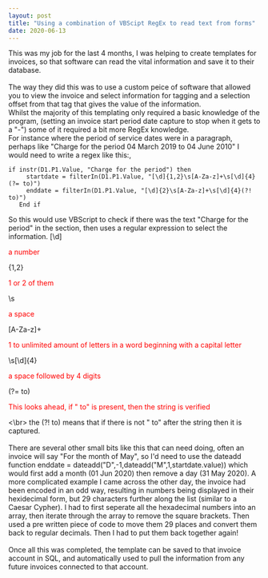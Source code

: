 ```yaml
---
layout: post
title: "Using a combination of VBScipt RegEx to read text from forms"
date: 2020-06-13
---
```

This was my job for the last 4 months, I was helping to create templates for invoices, so that software can read the vital information
 and save it to their database. </br></br>
 The way they did this was to use a custom peice of software that allowed you to view the invoice and select information for tagging
  and a selection offset from that tag that gives the value of the information.</br>
Whilst the majority of this templating only required a basic knowledge of the program, (setting an invoice start period date 
capture to stop when it gets to a "-") some of it required a bit more RegEx knowledge. </br>
For instance where the period of service dates were in a paragraph, perhaps like "Charge for the period 04 March 2019 to 04 June 2010"
   I would need to write a regex like this:,</br>
   <pre><code>if instr(D1.P1.Value, "Charge for the period") then  
     startdate = filterIn(D1.P1.Value, "[\d]{1,2}\s[A-Za-z]+\s[\d]{4}(?= to)")
     enddate = filterIn(D1.P1.Value, "[\d]{2}\s[A-Za-z]+\s[\d]{4}(?! to)")
   End if
</code></pre>
So this would use VBScript to check if there was the text "Charge for the period" in the section, then uses a regular expression to 
select the information. [\d]<p style="color:red;">a number</p>{1,2}<p style="color:red;">1 or 2 of them</p>\s<p style="color:red;">a space</p>
[A-Za-z]+<p style="color:red;">1 to unlimited amount of letters in a word beginning with a capital letter</p>\s[\d]{4}<p style="color:red;">a space followed by 4 digits</p>
(?= to)<p style="color:red;">This looks ahead, if " to" is present, then the string is verified</p><\br>
the (?! to) means that if there is not " to" after the string then it is captured.</br></br>
There are several other small bits like this that can need doing, often an invoice will say "For the month of May", so I'd need to 
use the dateadd function enddate = dateadd("D",-1,dateadd("M",1,startdate.value)) which would first add a month (01 Jun 2020) then
 remove a day (31 May 2020). A more complicated example I came across the other day, the invoice had been encoded in an odd way, resulting in
  numbers being displayed in their hexidecimal form, but 29 characters further along the list (similar to a Caesar Cypher). I had to first seperate all the hexadecimal
   numbers into an array, then iterate through the array to remove the square brackets. Then used a pre written piece of code to 
   move them 29 places and convert them back to regular decimals. Then I had to put them back together again!</br></br>
   Once all this was completed, the template can be saved to that invoice account in SQL, and automatically used to pull the information
    from any future invoices connected to that account. </br>
    

